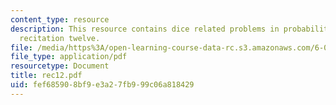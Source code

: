 ```yaml
---
content_type: resource
description: This resource contains dice related problems in probability given in
  recitation twelve.
file: /media/https%3A/open-learning-course-data-rc.s3.amazonaws.com/6-041-probabilistic-systems-analysis-and-applied-probability-spring-2006/fef685908bf9e3a27fb999c06a818429_rec12.pdf
file_type: application/pdf
resourcetype: Document
title: rec12.pdf
uid: fef68590-8bf9-e3a2-7fb9-99c06a818429
---
```

